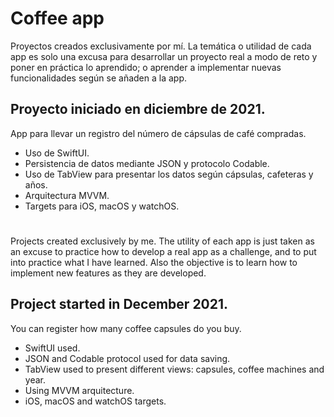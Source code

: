 # Coffee app

Proyectos creados exclusivamente por mí. La temática o utilidad de cada app es solo una excusa para desarrollar un proyecto real a modo de reto y poner en práctica lo aprendido; o aprender a implementar nuevas funcionalidades según se añaden a la app.

## Proyecto iniciado en diciembre de 2021.

App para llevar un registro del número de cápsulas de café compradas.

* Uso de SwiftUI.
* Persistencia de datos mediante JSON y protocolo Codable.
* Uso de TabView para presentar los datos según cápsulas, cafeteras y años.
* Arquitectura MVVM.
* Targets para iOS, macOS y watchOS.

#
#

Projects created exclusively by me. The utility of each app is just taken as an excuse to practice how to develop a real app as a challenge, and to put into practice what I have learned. Also the objective is to learn how to implement new features as they are developed.

## Project started in December 2021.

You can register how many coffee capsules do you buy.

* SwiftUI used.
* JSON and Codable protocol used for data saving.
* TabView used to present different views: capsules, coffee machines and year.
* Using MVVM arquitecture.
* iOS, macOS and watchOS targets.
